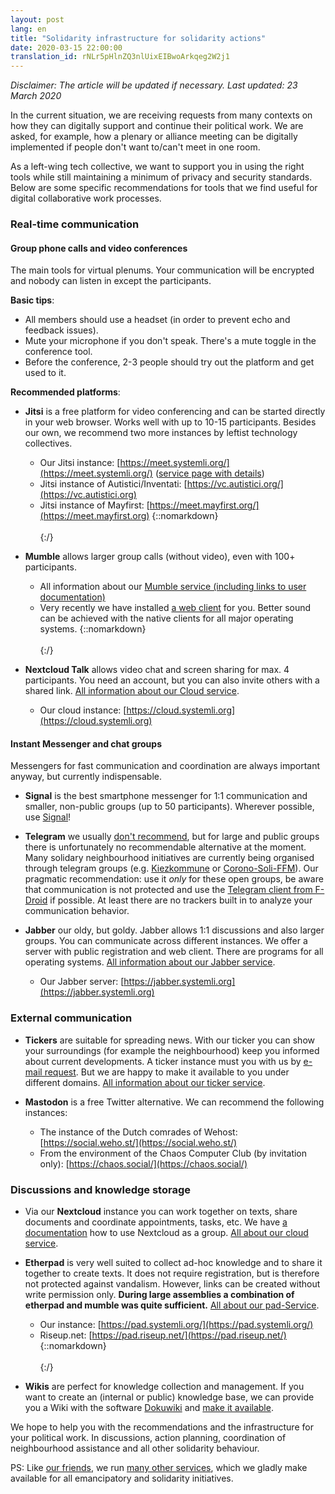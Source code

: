 ```yaml
---
layout: post
lang: en
title: "Solidarity infrastructure for solidarity actions"
date: 2020-03-15 22:00:00
translation_id: rNLr5pHlnZQ3nlUixEIBwoArkqeg2W2j1
---
```


*Disclaimer: The article will be updated if necessary. Last updated: 23 March 2020*

In the current situation, we are receiving requests from many contexts on how they can digitally support and continue their political work.  We are asked, for example, how a plenary or alliance meeting can be digitally implemented if people don't want to/can't meet in one room.

As a left-wing tech collective, we want to support you in using the right tools while still maintaining a minimum of privacy and security standards. Below are some specific recommendations for tools that we find useful for digital collaborative work processes.

<!--more-->

### Real-time communication

#### Group phone calls and video conferences

The main tools for virtual plenums. Your communication will be encrypted and nobody can listen in except the participants.

**Basic tips**:

* All members should use a headset (in order to prevent echo and feedback issues).
* Mute your microphone if you don't speak. There's a mute toggle in the conference tool.
* Before the conference, 2-3 people should try out the platform and get used to it.

**Recommended platforms**:

* **Jitsi** is a free platform for video conferencing and can be started directly in your web browser. Works well with up to 10-15 participants. Besides our own, we recommend two more instances by leftist technology collectives.
  * Our Jitsi instance: [https://meet.systemli.org/](https://meet.systemli.org/) ([service page with details](/en/service/meet.html))
  * Jitsi instance of Autistici/Inventati: [https://vc.autistici.org/](https://vc.autistici.org)
  * Jitsi instance of Mayfirst: [https://meet.mayfirst.org/](https://meet.mayfirst.org) {::nomarkdown}<br></br>{:/} 

* **Mumble** allows larger group calls (without video), even with 100+ participants.
  * All information about our [Mumble service (including links to user documentation)](/en/service/mumble.html)
  * Very recently we have installed [a web client](https://talk.systemli.org) for you. Better sound can be achieved with the native clients for all major operating systems. {::nomarkdown}<br></br>{:/}

* **Nextcloud Talk** allows video chat and screen sharing for max. 4 participants. You need an account, but you can also invite others with a shared link. [All information about our Cloud service](/en/service/cloud.html).
  * Our cloud instance: [https://cloud.systemli.org](https://cloud.systemli.org)


#### Instant Messenger and chat groups

Messengers for fast communication and coordination are always important anyway, but currently indispensable.

* **Signal** is the best smartphone messenger for 1:1 communication and smaller, non-public groups (up to 50 participants). Wherever possible, use [Signal](https://signal.org/)!

* **Telegram** we usually [don't recommend](https://www.kuketz-blog.de/telegram-sicherheit-gibt-es-nur-auf-anfrage-messenger-teil3/), but for large and public groups there is unfortunately no recommendable alternative at the moment. Many solidary neighbourhood initiatives are currently being organised through telegram groups (e.g. [Kiezkommune](https://kiezkommune.noblogs.org/) or [Corono-Soli-FFM](https://www.corona-soli-ffm.org/)). Our pragmatic recommendation: use it *only* for these open groups, be aware that communication is not protected and use the [Telegram client from F-Droid](https://f-droid.org/en/packages/org.telegram.messenger/) if possible. At least there are no trackers built in to analyze your communication behavior.

* **Jabber** our oldy, but goldy. Jabber allows 1:1 discussions and also larger groups. You can communicate across different instances. We offer a server with public registration and web client. There are programs for all operating systems. [All information about our Jabber service](/en/service/xmpp.html).
  * Our Jabber server: [https://jabber.systemli.org](https://jabber.systemli.org)

### External communication

* **Tickers** are suitable for spreading news. With our ticker you can show your surroundings (for example the neighbourhood) keep you informed about current developments. A ticker instance must you with us by <a href="mailto:support@systemli.org">e-mail request</a>. But we are happy to make it available to you under different domains. [All information about our ticker service](/en/service/ticker.html).

* **Mastodon** is a free Twitter alternative. We can recommend the following instances:
  * The instance of the Dutch comrades of Wehost: [https://social.weho.st/](https://social.weho.st/)
  * From the environment of the Chaos Computer Club (by invitation only): [https://chaos.social/](https://chaos.social/)


### Discussions and knowledge storage

* Via our **Nextcloud** instance you can work together on texts, share documents and coordinate appointments, tasks, etc. We have [a documentation](https://wiki.systemli.org/howto/nextcloud/gruppen) how to use Nextcloud as a group. [All about our cloud service](/en/service/cloud.html).

* **Etherpad** is very well suited to collect ad-hoc knowledge and to share it together to create texts. It does not require registration, but is therefore not protected against vandalism. However, links can be created without write permission only. **During large assemblies a combination of etherpad and mumble was quite sufficient.** [All about our pad-Service](/en/service/etherpad.html).
  * Our instance: [https://pad.systemli.org/](https://pad.systemli.org/)
  * Riseup.net: [https://pad.riseup.net/](https://pad.riseup.net/) {::nomarkdown}<br></br>{:/}

* **Wikis** are perfect for knowledge collection and management. If you want to create an (internal or public) knowledge base, we can provide you a Wiki with the software [Dokuwiki](https://www.dokuwiki.org/dokuwiki) and [make it available](/en/service/hosting.html#wikis).

We hope to help you with the recommendations and the infrastructure for your political work. In discussions, action planning, coordination of neighbourhood assistance and all other solidarity behaviour.

PS: Like [our friends](/en/friends.html), we run [many other services](/en/service/index.html), which we gladly make available for all emancipatory and solidarity initiatives.
